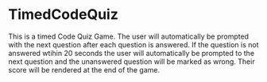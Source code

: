 # TimedCodeQuiz

This is a timed Code Quiz Game. The user will automatically be prompted with the next question after each question is answered. If the question is not answered wtihin 20 seconds the user will automatically be prompted to the next question and the unanswered question will be marked as wrong. Their score will be rendered at the end of the game.
